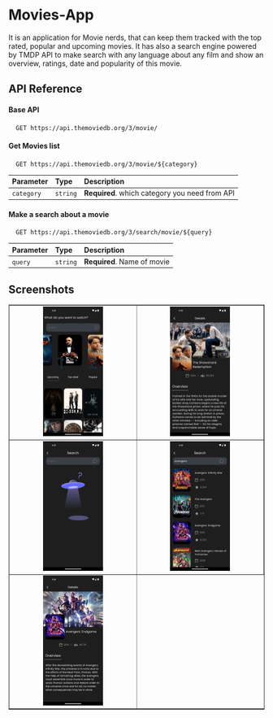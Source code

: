 
# Movies-App

It is an application for Movie nerds, that can keep them tracked with the top rated, popular and upcoming movies. It has also a search engine powered by TMDP API to make search with any language about any film and show an overview, ratings, date and popularity of this movie.

## API Reference

#### Base API

```http
  GET https://api.themoviedb.org/3/movie/
```




#### Get Movies list

```http
  GET https://api.themoviedb.org/3/movie/${category}

```

| Parameter | Type     | Description                       |
| :-------- | :------- | :-------------------------------- |
| `category`      | `string` | **Required**. which category you need from API |

#### Make a search about a movie

```http
  GET https://api.themoviedb.org/3/search/movie/${query}

```


| Parameter | Type     | Description                       |
| :-------- | :------- | :-------------------------------- |
| `query`      | `string` | **Required**. Name of movie |


## Screenshots

<table border="1" style="solid;">
    <tr>
        <td style="text-align: center;">
            <img src="assets/images/Home.png" alt="App Screenshot" width="50%">
        </td>
        <td style="text-align: center;">
            <img src="assets/images/Details.png" alt="App Screenshot" width="50%">
        </td>
    </tr>
    <tr>
        <td style="text-align: center;">
            <img src="assets/images/SearchNoResults.png" alt="App Screenshot" width="50%">
        </td>
        <td style="text-align: center;">
            <img src="assets/images/SearchWithResults.png" alt="App Screenshot" width="50%">
        </td>
    </tr>
    <tr>
        <td style="text-align: center;">
            <img src="assets/images/ResultsFromSearch.png" alt="App Screenshot" width="50%">
        </td>
    </tr>
</table>
